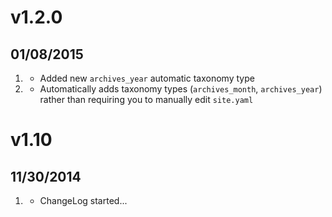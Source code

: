 # v1.2.0
## 01/08/2015

1. [](#new)
    * Added new `archives_year` automatic taxonomy type
2. [](#improved)
    * Automatically adds taxonomy types (`archives_month`, `archives_year`) rather than requiring you to manually edit `site.yaml`

# v1.10
## 11/30/2014

1. [](#new)
    * ChangeLog started...

